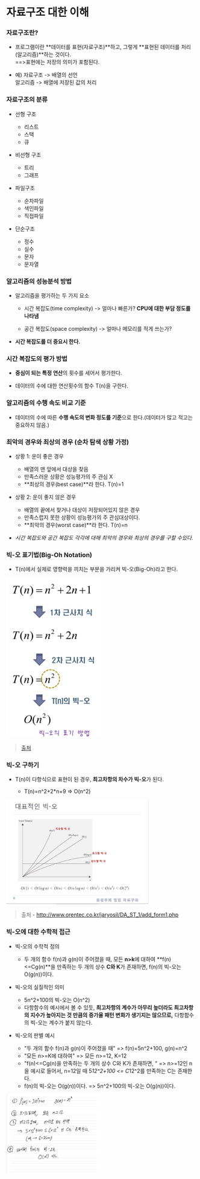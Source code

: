# 자료구조 대한 이해

### 자료구조란?

* 프로그램이란 **데이터를 표현(자료구조)**하고, 그렇게 **표현된 데이터를 처리(알고리즘)**하는 것이다.
</br>==>표현에는 저장의 의미가 포함된다.


* 예) 자료구조 -> 배열의 선언</br>알고리즘 -> 배열에 저장된 값의 처리


### 자료구조의 분류

* 선형 구조
    * 리스트
    * 스택
    * 큐


* 비선형 구조
    * 트리
    * 그래프


* 파일구조
    * 순차파일
    * 색인파일
    * 직접파일


* 단순구조
    * 정수
    * 실수
    * 문자
    * 문자열



### 알고리즘의 성능분석 방법

* 알고리즘을 평가하는 두 가지 요소

    * 시간 복잡도(time complexity) -> 얼마나 빠른가? **CPU에 대한 부담 정도를 나타냄**

    * 공간 복잡도(space complexity) -> 얼마나 메모리를 적게 쓰는가?

* **시간 복잡도를 더 중요시 한다.**


### 시간 복잡도의 평가 방법

* **중심이 되는 특정 연산**의 횟수를 세어서 평가한다.
 
* 데이터의 수에 대한 연산횟수의 함수 T(n)을 구한다.


### 알고리즘의 수행 속도 비교 기준

* 데이터의 수에 따른 **수행 속도의 변화 정도를 기준**으로 한다.(데이터가 많고 적고는 중요하지 않음.)


### 최악의 경우와 최상의 경우 (순차 탐색 상황 가정)

* 상황 1: 운이 좋은 경우
    * 배열의 맨 앞에서 대상을 찾음
    * 만족스러운 상황은 성능평가의 주 관심 X
    * **최상의 경우(best case)**라 한다. T(n)=1

* 상황 2: 운이 좋지 않은 경우
    * 배열의 끝에서 찾거나 대상이 저장되어있지 않은 경우
    * 만족스럽지 못한 상황이 성능평가의 주 관심대상이다.
    * **최악의 경우(worst case)**라 한다. T(n)=n


* _시간 복잡도와 공간 복잡도 각각에 대해 최악의 경우와 최상의 경우를 구할 수있다._

### 빅-오 표기법(Big-Oh Notation)

* T(n)에서 실제로 영향력을 끼치는 부분을 가리켜 빅-오(Big-Oh)라고 한다.

<img src="images/tn.jpg" width="50%" height="75%"></img>

>[출처](http://www.orentec.co.kr/jaryosil/DA_ST_1/add_form1.php)


### 빅-오 구하기

* T(n)이 다항식으로 표현이 된 경우, **최고차항의 차수가 빅-오**가 된다.

    * T(n)=n^2+2*n+9 => O(n^2)

<img src="images/on.jpg" height="75%" width="75%"></img>

>출처 - http://www.orentec.co.kr/jaryosil/DA_ST_1/add_form1.php



### 빅-오에 대한 수학적 접근

* 빅-오의 수학적 정의
    * 두 개의 함수 f(n)과 g(n)이 주어졌을 때, 모든 **n>k**에 대하여 **f(n)<=Cg(n)**을 만족하는 두 개의 상수 **C와 K**가 존재하면, f(n)의 빅-오는 O(g(n))이다.

* 빅-오의 실질적인 의미
    * 5n^2+100의 빅-오는 O(n^2)
    * 다항함수의 예시에서 볼 수 있듯, **최고차항의 계수가 아무리 높더라도 최고차항의 지수가 높아지는 것 만큼의 증가율 패턴 변화가 생기지는 않으므로,** 다항함수의 빅-오는 계수가 붙지 않는다.

* 빅-오의 판별 예시
    * "두 개의 함수 f(n)과 g(n)이 주어졌을 때" => f(n)=5n^2+100, g(n)=n^2
    * "모든 n>=K에 대하여" => 모든 n>=12, K=12
    * "f(n)<=Cg(n)을 만족하는 두 개의 상수 C와 K가 존재하면, " => n>=12인 n을 예시로 들어서, n=12일 때 5*12^2+100 <= C*12^2를 만족하는 C는 존재한다.
    * f(n)의 빅-오는 O(g(n))이다. => 5n^2+100의 빅-오는 O(g(n))이다.

<img src="images/examp.jpg" width="50%" height="50%"></img>



